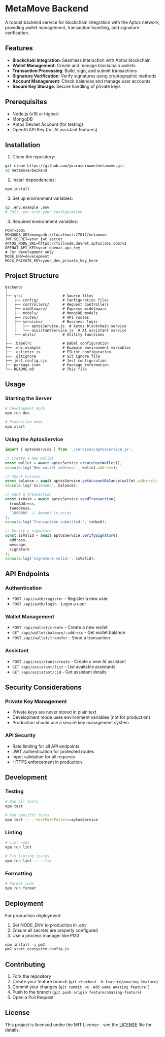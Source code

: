 # MetaMove Backend

A robust backend service for blockchain integration with the Aptos network, providing wallet management, transaction handling, and signature verification.

## Features

- **Blockchain Integration**: Seamless interaction with Aptos blockchain
- **Wallet Management**: Create and manage blockchain wallets
- **Transaction Processing**: Build, sign, and submit transactions
- **Signature Verification**: Verify signatures using cryptographic methods
- **Account Management**: Check balances and manage user accounts
- **Secure Key Storage**: Secure handling of private keys

## Prerequisites

- Node.js (v16 or higher)
- MongoDB
- Aptos Devnet Account (for testing)
- OpenAI API Key (for AI assistant features)

## Installation

1. Clone the repository:
```bash
git clone https://github.com/yourusername/metamove.git
cd metamove/backend
```

2. Install dependencies:
```bash
npm install
```

3. Set up environment variables:
```bash
cp .env.example .env
# Edit .env with your configuration
```

4. Required environment variables:
```
PORT=3001
MONGODB_URI=mongodb://localhost:27017/metamove
JWT_SECRET=your_jwt_secret
APTOS_NODE_URL=https://fullnode.devnet.aptoslabs.com/v1
OPENAI_API_KEY=your_openai_api_key
# For development only
NODE_ENV=development
MOCK_PRIVATE_KEY=your_dev_private_key_here
```

## Project Structure

```
backend/
│
├── src/                  # Source files
│   ├── config/           # Configuration files
│   ├── controllers/      # Request controllers
│   ├── middleware/       # Express middleware
│   ├── models/           # MongoDB models
│   ├── routes/           # API routes
│   ├── services/         # Business logic
│   │   ├── aptosService.js  # Aptos blockchain service
│   │   └── assistantService.js  # AI assistant service
│   └── utils/            # Utility functions
│
├── .babelrc              # Babel configuration
├── .env.example          # Example environment variables
├── .eslintrc.js          # ESLint configuration
├── .gitignore            # Git ignore file
├── jest.config.cjs       # Jest configuration
├── package.json          # Package information
└── README.md             # This file
```

## Usage

### Starting the Server

```bash
# Development mode
npm run dev

# Production mode
npm start
```

### Using the AptosService

```javascript
import { aptosService } from './services/aptosService.js';

// Create a new wallet
const wallet = await aptosService.createUserWallet();
console.log('New wallet address:', wallet.address);

// Check balance
const balance = await aptosService.getAccountBalance(wallet.address);
console.log('Balance:', balance);

// Send a transaction
const txHash = await aptosService.sendTransaction(
  fromAddress,
  toAddress,
  '1000000' // Amount in octas
);
console.log('Transaction submitted:', txHash);

// Verify a signature
const isValid = await aptosService.verifySignature(
  address,
  message,
  signature
);
console.log('Signature valid:', isValid);
```

## API Endpoints

### Authentication
- `POST /api/auth/register` - Register a new user
- `POST /api/auth/login` - Login a user

### Wallet Management
- `POST /api/wallet/create` - Create a new wallet
- `GET /api/wallet/balance/:address` - Get wallet balance
- `POST /api/wallet/transfer` - Send a transaction

### Assistant
- `POST /api/assistant/create` - Create a new AI assistant
- `GET /api/assistant/list` - List available assistants
- `GET /api/assistant/:id` - Get assistant details

## Security Considerations

### Private Key Management
- Private keys are never stored in plain text
- Development mode uses environment variables (not for production)
- Production should use a secure key management system

### API Security
- Rate limiting for all API endpoints
- JWT authentication for protected routes
- Input validation for all requests
- HTTPS enforcement in production

## Development

### Testing
```bash
# Run all tests
npm test

# Run specific tests
npm test -- --testPathPattern=aptosService
```

### Linting
```bash
# Lint code
npm run lint

# Fix linting issues
npm run lint -- --fix
```

### Formatting
```bash
# Format code
npm run format
```

## Deployment

For production deployment:

1. Set NODE_ENV to production in .env
2. Ensure all secrets are properly configured
3. Use a process manager like PM2:
```bash
npm install -g pm2
pm2 start ecosystem.config.js
```

## Contributing

1. Fork the repository
2. Create your feature branch (`git checkout -b feature/amazing-feature`)
3. Commit your changes (`git commit -m 'Add some amazing feature'`)
4. Push to the branch (`git push origin feature/amazing-feature`)
5. Open a Pull Request

## License

This project is licensed under the MIT License - see the [LICENSE](../LICENSE) file for details. 